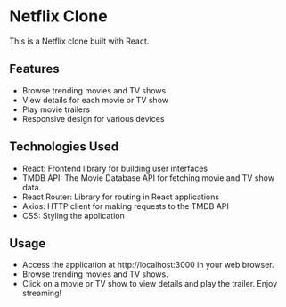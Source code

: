 # Netflix Clone

This is a Netflix clone built with React.

## Features

- Browse trending movies and TV shows
- View details for each movie or TV show
- Play movie trailers
- Responsive design for various devices

## Technologies Used

- React: Frontend library for building user interfaces
- TMDB API: The Movie Database API for fetching movie and TV show data
- React Router: Library for routing in React applications
- Axios: HTTP client for making requests to the TMDB API
- CSS: Styling the application

## Usage
- Access the application at http://localhost:3000 in your web browser.
- Browse trending movies and TV shows.
- Click on a movie or TV show to view details and play the trailer.
Enjoy streaming!

